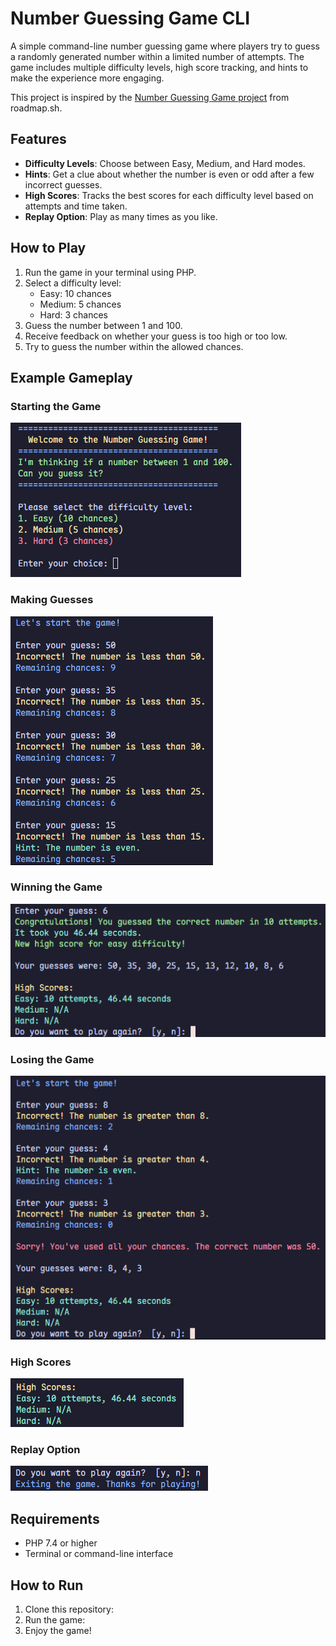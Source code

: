 # Number Guessing Game CLI

A simple command-line number guessing game where players try to guess a randomly generated number within a limited number of attempts. The game includes multiple difficulty levels, high score tracking, and hints to make the experience more engaging.

This project is inspired by the [Number Guessing Game project](https://roadmap.sh/projects/number-guessing-game) from roadmap.sh.

## Features

- **Difficulty Levels**: Choose between Easy, Medium, and Hard modes.
- **Hints**: Get a clue about whether the number is even or odd after a few incorrect guesses.
- **High Scores**: Tracks the best scores for each difficulty level based on attempts and time taken.
- **Replay Option**: Play as many times as you like.

## How to Play

1. Run the game in your terminal using PHP.
2. Select a difficulty level:
   - Easy: 10 chances
   - Medium: 5 chances
   - Hard: 3 chances
3. Guess the number between 1 and 100.
4. Receive feedback on whether your guess is too high or too low.
5. Try to guess the number within the allowed chances.

## Example Gameplay

### Starting the Game
![Starting the Game](assets/starting_the_game.png)

### Making Guesses
![Making Guesses](assets/making_guesses.png)

### Winning the Game
![Winning the Game](assets/winning_the_game.png)

### Losing the Game
![Losing the Game](assets/losing_the_game.png)

### High Scores
![High Scores](assets/high_scores.png)

### Replay Option
![Replay Option](assets/replay_option.png)

## Requirements

- PHP 7.4 or higher
- Terminal or command-line interface

## How to Run

1. Clone this repository:
2. Run the game:
3. Enjoy the game!
